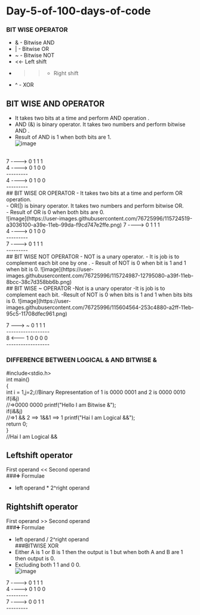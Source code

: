 # Day-5-of-100-days-of-code<br/>
### BIT WISE OPERATOR<br/>
- & - Bitwise AND
- | - Bitwise OR
- ~ - Bitwise NOT
- <<- Left shift
- >>- Right shift
- ^ - XOR<br/>
## BIT WISE AND OPERATOR
- It takes two bits at a time and perform AND operation . <br/> 
- AND (&) is binary operator. It takes two numbers and perform bitwise AND .<br/>
- Result of AND is 1 when both bits are 1.<br/>
![image](https://user-images.githubusercontent.com/76725996/115724113-4738d800-a39e-11eb-84ab-f9665839de2c.png)
<br/>
7 ----> 0 1 1 1<br/>
4 ----> 0 1 0 0<br/>
       ---------<br/>
4 ----> 0 1 0 0 <br/>
       ---------<br/>
## BIT WISE OR OPERATOR
- It takes two bits at a time and perform OR operation.<br/>
- OR(|) is binary operator. It takes two numbers and perform bitwise OR.<br/>
- Result of OR is 0 when both bits are 0.<br/>
![image](https://user-images.githubusercontent.com/76725996/115724519-a3036100-a39e-11eb-99da-f9cd747e2ffe.png)
7 ----> 0 1 1 1<br/>
4 ----> 0 1 0 0<br/>
       ---------<br/>
7 ----> 0 1 1 1 <br/>
       ---------<br/>
## BIT WISE NOT OPERATOR
- NOT is a unary operator.
- It is job is to complement each bit one by one .
- Result of NOT is 0 when bit is 1 and 1 when bit is 0.
![image](https://user-images.githubusercontent.com/76725996/115724987-12795080-a39f-11eb-8bcc-38c7d358bb6b.png)
<br/>
## BIT WISE ~ OPERATOR
-Not is a unary operator
-It is job is to complement each bit.
-Result of NOT is 0 when bits is 1 and 1 when bits  bits is 0.
![image](https://user-images.githubusercontent.com/76725996/115604564-253c4880-a2ff-11eb-95c5-11708dfec961.png)<br/>

 7 ---> ~ 0 1 1 1 <br/>
 ------------------<br/>
 8 <--- 1 0 0 0 0<br/>
 ------------------<br/> 
###  DIFFERENCE BETWEEN LOGICAL & AND BITWISE &<br/>
#include<stdio.h><br>
int main()<br>
{<br/>
   int i = 1,j=2;//Binary Representation of 1 is 0000 0001 and 2 is 0000 0010<br/>
   if(i&j)<br/>//=>0000 0000 
     printf("Hello I am Bitwise &");<br/>
   if(i&&j)<br/>//=>1 && 2 ==> 1&&1 ==> 1
     printf("Hai I am Logical &&");<br/>
   return 0;<br/>
}<br/>
//Hai I am Logical &&
## Leftshift operator
First operand << Second operand<br/>
###➕ Formulae
- left operand * 2^right operand<br/>
## Rightshift operator
First operand >> Second operand<br/>
###➕ Formulae
- left operand / 2^right operand<br/>
###BITWISE XOR
- Either A is 1 or B is 1 then the output is 1 but when both A and B are 1 then output is 0.<br/>
- Excluding both 1 1 and 0 0.<br/>
![image](https://user-images.githubusercontent.com/76725996/115725268-52d8ce80-a39f-11eb-8007-0806c7fe1cf0.png)<br/>

7 ----> 0 1 1 1<br/>
4 ----> 0 1 0 0<br/>
       ---------<br/>
7 ----> 0 0 1 1 <br/>
       ---------<br/>

